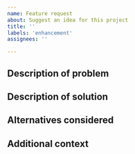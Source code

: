 ```yaml
---
name: Feature request
about: Suggest an idea for this project
title: ''
labels: 'enhancement'
assignees: ''

---
```

## Description of problem
<!-- A clear and concise description of what the problem is. Ex. I'm always frustrated when [...] -->


## Description of solution
<!-- A clear and concise description of what you want to happen. -->


## Alternatives considered
<!-- A clear and concise description of any alternative solutions or features you've considered. -->


## Additional context
<!-- Add any other context or screenshots about the feature request here. -->
